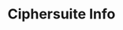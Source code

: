 ---
title: Ciphersuite Info
description: A searchable directory of TLS ciphersuites.
url: https://ciphersuite.info/
image:
    # url: '/assets/images/cafe.png'
    # alt: 'Cafe'
tags: ['cipher', 'ssl', 'tls', 'vulnerability']
pubDate: 2023-11-13
draft: false
---